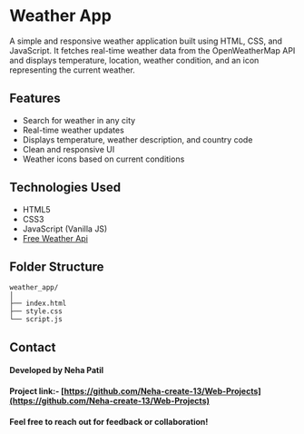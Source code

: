 # Weather App

A simple and responsive weather application built using HTML, CSS, and JavaScript. It fetches real-time weather data from the OpenWeatherMap API and displays temperature, location, weather condition, and an icon representing the current weather.

## Features

* Search for weather in any city
* Real-time weather updates
* Displays temperature, weather description, and country code
* Clean and responsive UI
* Weather icons based on current conditions

## Technologies Used

* HTML5  
* CSS3  
* JavaScript (Vanilla JS)  
* [Free Weather Api](https://www.weatherapi.com/)

## Folder Structure

```
weather_app/
│
├── index.html
├── style.css
└── script.js
```

## Contact

#### Developed by Neha Patil

#### Project link:- [https://github.com/Neha-create-13/Web-Projects](https://github.com/Neha-create-13/Web-Projects)

#### Feel free to reach out for feedback or collaboration!
